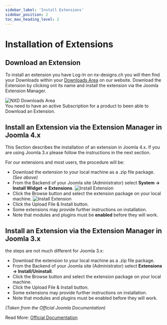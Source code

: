 ```yaml
---
sidebar_label: 'Install Extensions'
sidebar_position: 2
toc_max_heading_level: 2
---
```


# Installation of Extensions

## Download an Extension

To install an extension you have Log-In on nx-designs.ch you will then find your Downloads
within your [Downloads Area](https://nx-designs.ch/cockpit/my-downloads) on our website. Download the Extension by
clicking ont its name and install the extension via the Joomla Extension Manager.

<img src="/img/general/nxd_downloads_area.png" alt="NXD Downloads Area" className="bordered" />

<div class="alert alert--warning">
You need to have an active Subscription for a product to been able to Download an Extension.
</div>

## Install an Extension via the Extension Manager in Joomla 4.x

<div class="alert alert--info">
This Section describes the installation of an extension in Joomla 4.x. 
If you are using Joomla 3.x please follow the instructions in the next section.
</div>

For our extensions and most users, the procedure will be:

- Download the extension to your local machine as a .zip file package. *(See above)*
- From the Backend of your Joomla site (Administrator) select **System → Install Widget → Extensions**.
  <img src="/img/general/install_ext_j4.png" alt="Install Extension" className="bordered" />
- Click the Browse button and select the extension package on your local machine.
  <img src="/img/general/browse_file.png" alt="Install Extension" className="bordered" />
- Click the Upload File & Install button.
- Some extensions may provide further instructions on installation.
- Note that modules and plugins must be **enabled** before they will work.

## Install an Extension via the Extension Manager in Joomla 3.x

the steps are not much different for Joomla 3.x:
- Download the extension to your local machine as a .zip file package.
- From the Backend of your Joomla site (Administrator) select **Extensions → Install/Uninstall**.
- Click the Browse button and select the extension package on your local machine.
- Click the Upload File & Install button.
- Some extensions may provide further instructions on installation.
- Note that modules and plugins must be enabled before they will work.  


*(Taken from the Official Joomla Documentation)*

Read More: [Official Documentation](https://docs.joomla.org/Installing_an_extension)